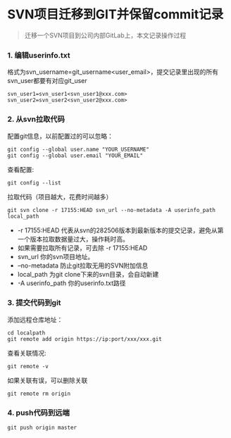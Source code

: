 # SVN项目迁移到GIT并保留commit记录

> 迁移一个SVN项目到公司内部GitLab上，本文记录操作过程

### 1. 编辑userinfo.txt

格式为svn_username=git_username<user_email>，提交记录里出现的所有svn_user都要有对应git_user

```shell
svn_user1=svn_user1<svn_user1@xxx.com>
svn_user2=svn_user2<svn_user2@xxx.com>
```

### 2. 从svn拉取代码

配置git信息，以前配置过的可以忽略：

```shell
git config --global user.name "YOUR_USERNAME"
git config --global user.email "YOUR_EMAIL"
```

查看配置:

```shell
git config --list
```

拉取代码（项目越大，花费时间越多）

```shell
git svn clone -r 17155:HEAD svn_url --no-metadata -A userinfo_path local_path
```

- -r 17155:HEAD 代表从svn的282506版本到最新版本的提交记录，避免从第一个版本拉取数据量过大，操作耗时高。
- 如果需要拉取所有记录，可去除 -r 17155:HEAD
- svn_url 你的svn项目地址。
- –no-metadata 防止git拉取无用的SVN附加信息
- local_path 为git clone下来的svn目录，会自动新建
- -A userinfo_path 你的userinfo.txt路径

### 3. 提交代码到git

添加远程仓库地址：

```shell
cd localpath
git remote add origin https://ip:port/xxx/xxx.git
```


查看关联情况:

```shell
git remote -v
```

如果关联有误，可以删除关联

```shell
git remote rm origin
```

### 4. push代码到远端
```shell
git push origin master
```